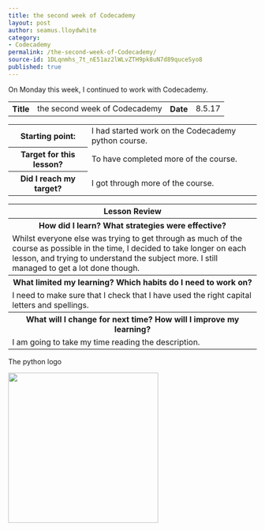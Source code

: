 ```yaml
---
title: the second week of Codecademy
layout: post
author: seamus.lloydwhite
category:
- Codecademy
permalink: /the-second-week-of-Codecademy/
source-id: 1DLqnmhs_7t_nE51az2lWLvZTH9pk8uN7d89quceSyo8
published: true
---
```

On Monday this week, I continued to work with Codecademy.

<table>
  <tr>
    <th>Title</th>
    <td>the second week of Codecademy</td>
    <th>Date</th>
    <td>8.5.17</td>
  </tr>
</table>


<table>
  <tr>
    <th>Starting point:</th>
    <td>I had started work on the Codecademy python course.</td>
  </tr>
  <tr>
    <th>Target for this lesson?</th>
    <td>To have completed more of the course.</td>
  </tr>
  <tr>
    <th>Did I reach my target? </th>
    <td>I got through more of the course.</td>
  </tr>
</table>


<table>
  <tr>
    <th>Lesson Review</th>
  </tr>
  <tr>
    <th>How did I learn? What strategies were effective? </th>
  </tr>
  <tr>
    <td>Whilst everyone else was trying to get through as much of the course as possible in the time, I decided to take longer on each lesson, and trying to understand the subject more. I still managed to get a lot done though.</td>
  </tr>
  <tr>
    <th>What limited my learning? Which habits do I need to work on? </th>
  </tr>
  <tr>
    <td>I need to make sure that I check that I have used the right capital letters and spellings.</td>
  </tr>
  <tr>
    <th>What will I change for next time? How will I improve my learning?</th>
  </tr>
  <tr>
    <td>I am going to take my time reading the description.</td>
  </tr>
</table>

<p> The python logo </p>

<html>
<body>

<img src="https://image.freepik.com/free-icon/python-language_318-1898.jpg" style="width:304px;height:304px;">

</body>
</html>

